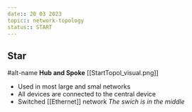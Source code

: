 ```yaml
---
date:: 20 03 2023
topic:: network-topology
status:: START
---
```

## Star 

#alt-name **Hub and Spoke** 
[[StartTopol_visual.png]]
- Used in most large and smal networks 
- All devices are connected to the central device
- Switched [[Ethernet]] network
  *The swich is in the middle*
